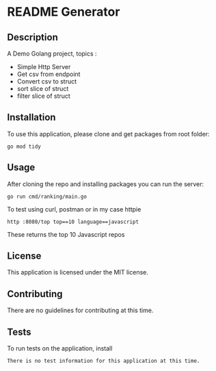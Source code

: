# README Generator

## Description
A Demo Golang project, topics :

- Simple Http Server
- Get csv from endpoint
- Convert csv to struct
- sort slice of struct
- filter slice of struct



## Installation
To use this application, please clone and get packages from root folder:
```shell
go mod tidy
```

## Usage
After cloning the repo and installing packages you can run the server:
```shell
go run cmd/ranking/main.go
```

To test using curl, postman or in my case httpie
```shell
http :8080/top top==10 language==javascript
```
These returns the top 10 Javascript repos



## License
This application is licensed under the MIT license.

## Contributing
There are no guidelines for contributing at this time.

## Tests
To run tests on the application, install
```
There is no test information for this application at this time.
```

    